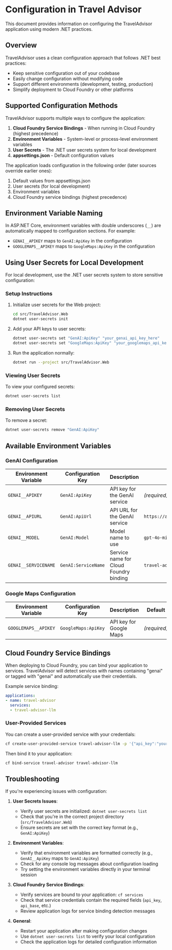 # Configuration in Travel Advisor

This document provides information on configuring the TravelAdvisor application using modern .NET practices.

## Overview

TravelAdvisor uses a clean configuration approach that follows .NET best practices:

- Keep sensitive configuration out of your codebase
- Easily change configuration without modifying code
- Support different environments (development, testing, production)
- Simplify deployment to Cloud Foundry or other platforms

## Supported Configuration Methods

TravelAdvisor supports multiple ways to configure the application:

1. **Cloud Foundry Service Bindings** - When running in Cloud Foundry (highest precedence)
2. **Environment Variables** - System-level or process-level environment variables
3. **User Secrets** - The .NET user secrets system for local development
4. **appsettings.json** - Default configuration values

The application loads configuration in the following order (later sources override earlier ones):

1. Default values from appsettings.json
2. User secrets (for local development)
3. Environment variables
4. Cloud Foundry service bindings (highest precedence)

## Environment Variable Naming

In ASP.NET Core, environment variables with double underscores (`__`) are automatically mapped to configuration sections. For example:

- `GENAI__APIKEY` maps to `GenAI:ApiKey` in the configuration
- `GOOGLEMAPS__APIKEY` maps to `GoogleMaps:ApiKey` in the configuration

## Using User Secrets for Local Development

For local development, use the .NET user secrets system to store sensitive configuration:

### Setup Instructions

1. Initialize user secrets for the Web project:

   ```bash
   cd src/TravelAdvisor.Web
   dotnet user-secrets init
   ```

2. Add your API keys to user secrets:

   ```bash
   dotnet user-secrets set "GenAI:ApiKey" "your_genai_api_key_here"
   dotnet user-secrets set "GoogleMaps:ApiKey" "your_googlemaps_api_key_here"
   ```

3. Run the application normally:

   ```bash
   dotnet run --project src/TravelAdvisor.Web
   ```

### Viewing User Secrets

To view your configured secrets:

```bash
dotnet user-secrets list
```

### Removing User Secrets

To remove a secret:

```bash
dotnet user-secrets remove "GenAI:ApiKey"
```

## Available Environment Variables

### GenAI Configuration

| Environment Variable | Configuration Key | Description | Default |
|---------------------|-------------------|-------------|---------|
| `GENAI__APIKEY` | `GenAI:ApiKey` | API key for the GenAI service | _(required)_ |
| `GENAI__APIURL` | `GenAI:ApiUrl` | API URL for the GenAI service | `https://api.openai.com/v1` |
| `GENAI__MODEL` | `GenAI:Model` | Model name to use | `gpt-4o-mini` |
| `GENAI__SERVICENAME` | `GenAI:ServiceName` | Service name for Cloud Foundry binding | `travel-advisor-llm` |

### Google Maps Configuration

| Environment Variable | Configuration Key | Description | Default |
|---------------------|-------------------|-------------|---------|
| `GOOGLEMAPS__APIKEY` | `GoogleMaps:ApiKey` | API key for Google Maps | _(required)_ |

## Cloud Foundry Service Bindings

When deploying to Cloud Foundry, you can bind your application to services. TravelAdvisor will detect services with names containing "genai" or tagged with "genai" and automatically use their credentials.

Example service binding:

```yaml
applications:
- name: travel-advisor
  services:
  - travel-advisor-llm
```

### User-Provided Services

You can create a user-provided service with your credentials:

```bash
cf create-user-provided-service travel-advisor-llm -p '{"api_key":"your_api_key", "api_url":"https://api.openai.com/v1", "model":"gpt-4o-mini"}'
```

Then bind it to your application:

```bash
cf bind-service travel-advisor travel-advisor-llm
```

## Troubleshooting

If you're experiencing issues with configuration:

1. **User Secrets Issues**:
   - Verify user secrets are initialized: `dotnet user-secrets list`
   - Check that you're in the correct project directory (`src/TravelAdvisor.Web`)
   - Ensure secrets are set with the correct key format (e.g., `GenAI:ApiKey`)

2. **Environment Variables**:
   - Verify that environment variables are formatted correctly (e.g., `GenAI__ApiKey` maps to `GenAI:ApiKey`)
   - Check for any console log messages about configuration loading
   - Try setting the environment variables directly in your terminal session

3. **Cloud Foundry Service Bindings**:
   - Verify services are bound to your application: `cf services`
   - Check that service credentials contain the required fields (`api_key`, `api_base`, etc.)
   - Review application logs for service binding detection messages

4. **General**:
   - Restart your application after making configuration changes
   - Use `dotnet user-secrets list` to verify your local configuration
   - Check the application logs for detailed configuration information

